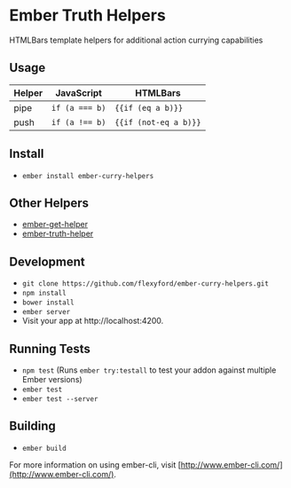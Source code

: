 # Ember Truth Helpers

HTMLBars template helpers for additional action currying capabilities

## Usage

Helper   | JavaScript                           | HTMLBars
---------|--------------------------------------|-------------------
pipe     | `if (a === b)`                       | `{{if (eq a b)}}`
push     | `if (a !== b)`                       | `{{if (not-eq a b)}}`

## Install

* `ember install ember-curry-helpers`

## Other Helpers

* [ember-get-helper](https://github.com/jmurphyau/ember-get-helper)
* [ember-truth-helper](https://github.com/jmurphyau/ember-truth-helpers)

## Development

* `git clone https://github.com/flexyford/ember-curry-helpers.git`
* `npm install`
* `bower install`
* `ember server`
* Visit your app at http://localhost:4200.

## Running Tests

* `npm test` (Runs `ember try:testall` to test your addon against multiple Ember versions)
* `ember test`
* `ember test --server`

## Building

* `ember build`

For more information on using ember-cli, visit [http://www.ember-cli.com/](http://www.ember-cli.com/).
